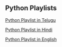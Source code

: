 ## Python Playlists 

[Python Playlist in Telugu](https://www.youtube.com/playlist?list=PLS8lzSv6JRJ2OC7KVp05jqtY4MgLsitdX)

[Python Playlist in Hindi](https://www.youtube.com/watch?si=Gogpd8IPE6XgSdVo&v=ERCMXc8x7mc&feature=youtu.be)

[Python Playlist in English](https://www.youtube.com/watch?si=jqj6aukRVPsMMymS&v=kqtD5dpn9C8&feature=youtu.be)

